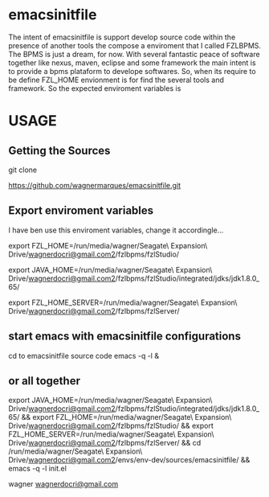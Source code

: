 emacsinitfile
=============

The intent of emacsinitfile is support develop source code within the presence of another tools the compose a enviroment that I called FZLBPMS.
The BPMS is just a dream, for now. With several fantastic peace of software together like nexus, maven, eclipse and some framework the main intent is to provide a bpms plataform to develope softwares.
So, when its require to be define FZL_HOME envionment is for find the several tools and framework.
So the expected enviroment variables is


# USAGE


## Getting the Sources
git clone 

https://github.com/wagnermarques/emacsinitfile.git


## Export enviroment variables

I have ben use this enviroment variables, change it accordingle...

export FZL_HOME=/run/media/wagner/Seagate\ Expansion\ Drive/wagnerdocri@gmail.com2/fzlbpms/fzlStudio/

export JAVA_HOME=/run/media/wagner/Seagate\ Expansion\ Drive/wagnerdocri@gmail.com2/fzlbpms/fzlStudio/integrated/jdks/jdk1.8.0_65/

export FZL_HOME_SERVER=/run/media/wagner/Seagate\ Expansion\ Drive/wagnerdocri@gmail.com2/fzlbpms/fzlServer/ 


## start emacs with emacsinitfile configurations

cd to emacsinitfile source code
emacs -q -l &


## or all together
 export JAVA_HOME=/run/media/wagner/Seagate\ Expansion\ Drive/wagnerdocri@gmail.com2/fzlbpms/fzlStudio/integrated/jdks/jdk1.8.0_65/ && export FZL_HOME=/run/media/wagner/Seagate\ Expansion\ Drive/wagnerdocri@gmail.com2/fzlbpms/fzlStudio/ && export FZL_HOME_SERVER=/run/media/wagner/Seagate\ Expansion\ Drive/wagnerdocri@gmail.com2/fzlbpms/fzlServer/ && cd /run/media/wagner/Seagate\ Expansion\ Drive/wagnerdocri@gmail.com2/envs/env-dev/sources/emacsinitfile/ && emacs -q -l init.el



wagner
wagnerdocri@gmail.com
